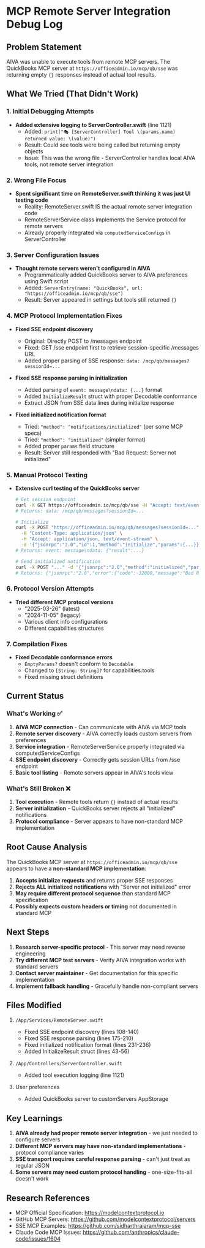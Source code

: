 # MCP Remote Server Integration Debug Log

## Problem Statement
AIVA was unable to execute tools from remote MCP servers. The QuickBooks MCP server at `https://officeadmin.io/mcp/qb/sse` was returning empty `{}` responses instead of actual tool results.

## What We Tried (That Didn't Work)

### 1. Initial Debugging Attempts
- **Added extensive logging to ServerController.swift** (line 1121)
  - Added: `print("🎭 [ServerController] Tool \(params.name) returned value: \(value)")`
  - Result: Could see tools were being called but returning empty objects
  - Issue: This was the wrong file - ServerController handles local AIVA tools, not remote server integration

### 2. Wrong File Focus
- **Spent significant time on RemoteServer.swift thinking it was just UI testing code**
  - Reality: RemoteServer.swift IS the actual remote server integration code
  - RemoteServerService class implements the Service protocol for remote servers
  - Already properly integrated via `computedServiceConfigs` in ServerController

### 3. Server Configuration Issues
- **Thought remote servers weren't configured in AIVA**
  - Programmatically added QuickBooks server to AIVA preferences using Swift script
  - Added: `ServerEntry(name: "QuickBooks", url: "https://officeadmin.io/mcp/qb/sse")`
  - Result: Server appeared in settings but tools still returned `{}`

### 4. MCP Protocol Implementation Fixes
- **Fixed SSE endpoint discovery**
  - Original: Directly POST to /messages endpoint
  - Fixed: GET /sse endpoint first to retrieve session-specific /messages URL
  - Added proper parsing of SSE response: `data: /mcp/qb/messages?sessionId=...`

- **Fixed SSE response parsing in initialization**
  - Added parsing of `event: message\ndata: {...}` format
  - Added `InitializeResult` struct with proper Decodable conformance
  - Extract JSON from SSE data lines during initialize response

- **Fixed initialized notification format**
  - Tried: `"method": "notifications/initialized"` (per some MCP specs)
  - Tried: `"method": "initialized"` (simpler format)
  - Added proper `params` field structure
  - Result: Server still responded with "Bad Request: Server not initialized"

### 5. Manual Protocol Testing
- **Extensive curl testing of the QuickBooks server**
  ```bash
  # Get session endpoint
  curl -X GET https://officeadmin.io/mcp/qb/sse -H "Accept: text/event-stream"
  # Returns: data: /mcp/qb/messages?sessionId=...
  
  # Initialize
  curl -X POST "https://officeadmin.io/mcp/qb/messages?sessionId=..." \
    -H "Content-Type: application/json" \
    -H "Accept: application/json, text/event-stream" \
    -d '{"jsonrpc":"2.0","id":1,"method":"initialize","params":{...}}'
  # Returns: event: message\ndata: {"result":...}
  
  # Send initialized notification
  curl -X POST "..." -d '{"jsonrpc":"2.0","method":"initialized","params":{}}'
  # Returns: {"jsonrpc":"2.0","error":{"code":-32000,"message":"Bad Request: Server not initialized"}}
  ```

### 6. Protocol Version Attempts
- **Tried different MCP protocol versions**
  - "2025-03-26" (latest)
  - "2024-11-05" (legacy)
  - Various client info configurations
  - Different capabilities structures

### 7. Compilation Fixes
- **Fixed Decodable conformance errors**
  - `EmptyParams?` doesn't conform to `Decodable`
  - Changed to `[String: String]?` for capabilities.tools
  - Fixed missing struct definitions

## Current Status

### What's Working ✅
1. **AIVA MCP connection** - Can communicate with AIVA via MCP tools
2. **Remote server discovery** - AIVA correctly loads custom servers from preferences
3. **Service integration** - RemoteServerService properly integrated via computedServiceConfigs
4. **SSE endpoint discovery** - Correctly gets session URLs from /sse endpoint
5. **Basic tool listing** - Remote servers appear in AIVA's tools view

### What's Still Broken ❌
1. **Tool execution** - Remote tools return `{}` instead of actual results
2. **Server initialization** - QuickBooks server rejects all "initialized" notifications
3. **Protocol compliance** - Server appears to have non-standard MCP implementation

## Root Cause Analysis

The QuickBooks MCP server at `https://officeadmin.io/mcp/qb/sse` appears to have a **non-standard MCP implementation**:

1. **Accepts initialize requests** and returns proper SSE responses
2. **Rejects ALL initialized notifications** with "Server not initialized" error
3. **May require different protocol sequence** than standard MCP specification
4. **Possibly expects custom headers or timing** not documented in standard MCP

## Next Steps

1. **Research server-specific protocol** - This server may need reverse engineering
2. **Try different MCP test servers** - Verify AIVA integration works with standard servers
3. **Contact server maintainer** - Get documentation for this specific implementation
4. **Implement fallback handling** - Gracefully handle non-compliant servers

## Files Modified

1. `/App/Services/RemoteServer.swift`
   - Fixed SSE endpoint discovery (lines 108-140)
   - Fixed SSE response parsing (lines 175-210)
   - Fixed initialized notification format (lines 231-236)
   - Added InitializeResult struct (lines 43-56)

2. `/App/Controllers/ServerController.swift`
   - Added tool execution logging (line 1121)

3. User preferences
   - Added QuickBooks server to customServers AppStorage

## Key Learnings

1. **AIVA already had proper remote server integration** - we just needed to configure servers
2. **Different MCP servers may have non-standard implementations** - protocol compliance varies
3. **SSE transport requires careful response parsing** - can't just treat as regular JSON
4. **Some servers may need custom protocol handling** - one-size-fits-all doesn't work

## Research References

- MCP Official Specification: https://modelcontextprotocol.io
- GitHub MCP Servers: https://github.com/modelcontextprotocol/servers
- SSE MCP Examples: https://github.com/sidharthrajaram/mcp-sse
- Claude Code MCP Issues: https://github.com/anthropics/claude-code/issues/1604